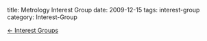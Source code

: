 title: Metrology Interest Group
date: 2009-12-15 
tags: interest-group
category: Interest-Group

[&larr; Interest Groups](/interest-groups.html)